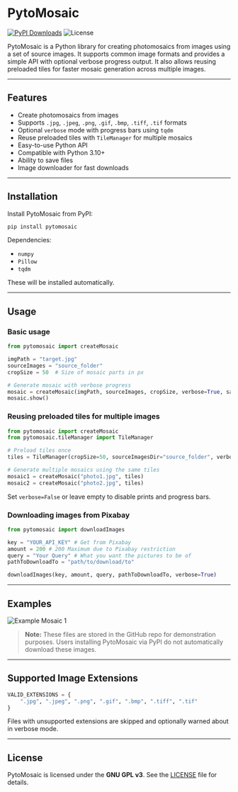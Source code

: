 # PytoMosaic
[![PyPI Downloads](https://static.pepy.tech/personalized-badge/pytomosaic?period=total&units=INTERNATIONAL_SYSTEM&left_color=BLACK&right_color=GREEN&left_text=downloads)](https://pepy.tech/projects/pytomosaic)
![License](https://img.shields.io/github/license/RustyLegacy01/Pytomosaic)


PytoMosaic is a Python library for creating photomosaics from images using a set of source images. It supports common image formats and provides a simple API with optional verbose progress output. It also allows reusing preloaded tiles for faster mosaic generation across multiple images.

---

## Features

* Create photomosaics from images
* Supports `.jpg`, `.jpeg`, `.png`, `.gif`, `.bmp`, `.tiff`, `.tif` formats
* Optional `verbose` mode with progress bars using `tqdm`
* Reuse preloaded tiles with `TileManager` for multiple mosaics
* Easy-to-use Python API
* Compatible with Python 3.10+
* Ability to save files
* Image downloader for fast downloads

---

## Installation

Install PytoMosaic from PyPI:

```bash
pip install pytomosaic
```

Dependencies:

* `numpy`
* `Pillow`
* `tqdm`

These will be installed automatically.

---

## Usage

### Basic usage

```python
from pytomosaic import createMosaic

imgPath = "target.jpg"
sourceImages = "source_folder"
cropSize = 50  # Size of mosaic parts in px

# Generate mosaic with verbose progress
mosaic = createMosaic(imgPath, sourceImages, cropSize, verbose=True, savePath="example.jpg")
mosaic.show()
```

### Reusing preloaded tiles for multiple images

```python
from pytomosaic import createMosaic
from pytomosaic.tileManager import TileManager

# Preload tiles once
tiles = TileManager(cropSize=50, sourceImagesDir="source_folder", verbose=True)

# Generate multiple mosaics using the same tiles
mosaic1 = createMosaic("photo1.jpg", tiles)
mosaic2 = createMosaic("photo2.jpg", tiles)
```

Set `verbose=False` or leave empty to disable prints and progress bars.

### Downloading images from Pixabay

```python
from pytomosaic import downloadImages

key = "YOUR_API_KEY" # Get from Pixabay
amount = 200 # 200 Maximum due to Pixabay restriction
query = "Your Query" # What you want the pictures to be of
pathToDownloadTo = "path/to/download/to"

downloadImages(key, amount, query, pathToDownloadTo, verbose=True)
```

---

## Examples

![Example Mosaic 1](docs/747-3.jpg)

> **Note:** These files are stored in the GitHub repo for demonstration purposes. Users installing PytoMosaic via PyPI do not automatically download these images.

---

## Supported Image Extensions

```python
VALID_EXTENSIONS = {
    ".jpg", ".jpeg", ".png", ".gif", ".bmp", ".tiff", ".tif"
}
```

Files with unsupported extensions are skipped and optionally warned about in verbose mode.

---

## License

PytoMosaic is licensed under the **GNU GPL v3**. See the [LICENSE](LICENSE) file for details.
